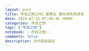 ```yaml
---
layout: post
title: 传说之旅1391 星期五 做东西失败感觉 
date: 2019-07-21 07:49:46 +0800 
categories: 传说之旅 
tags: ["传说之旅"]
notebook: ☞☞传说之旅☜☜
comments: false
description: 对内容的描述
---
```

